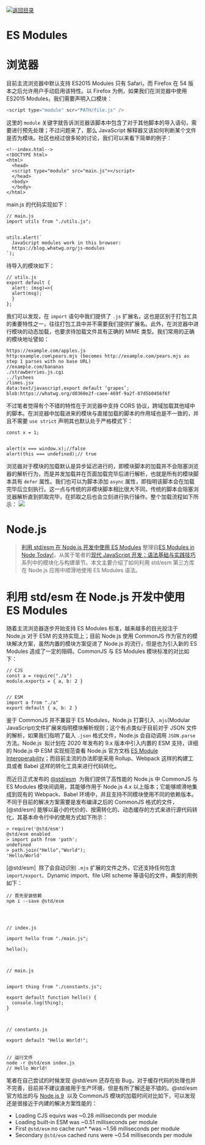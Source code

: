 [![返回目录](https://i.postimg.cc/KvQbty96/image.png)](https://url.wx-coder.cn/lrKga)

# ES Modules

# 浏览器

目前主流浏览器中默认支持 ES2015 Modules 只有 Safari，而 Firefox 在 54 版本之后允许用户手动启用该特性。以 Firefox 为例，如果我们在浏览器中使用 ES2015 Modules，我们需要声明入口模块：

```js
<script type="module" scr="PATH/file.js" />
```

这里的 `module` 关键字就告诉浏览器该脚本中包含了对于其他脚本的导入语句，需要进行预先处理；不过问题来了，那么 JavaScript 解释器又该如何判断某个文件是否为模块。社区也经过很多轮的讨论，我们可以来看下简单的例子：

```
<!--index.html-->
<!DOCTYPE html>
<html>
  <head>
  <script type="module" src="main.js"></script>
  </head>
  <body>
  </body>
</html>
```

main.js 的代码实现如下：

```
// main.js
import utils from "./utils.js";


utils.alert(`
  JavaScript modules work in this browser:
  https://blog.whatwg.org/js-modules
`);
```

待导入的模块如下：

```
// utils.js
export default {
  alert: (msg)=>{
  alert(msg);
  }
};
```

我们可以发现，在 `import` 语句中我们提供了 `.js` 扩展名，这也是区别于打包工具的重要特性之一，往往打包工具中并不需要我们提供扩展名。此外，在浏览器中进行模块的动态加载，也要求待加载文件具有正确的 MIME 类型。我们常用的正确的模块地址譬如：

```
https://example.com/apples.js
http:example.com\pears.mjs (becomes http://example.com/pears.mjs as step 1 parses with no base URL)
//example.com/bananas
./strawberries.js.cgi
../lychees
/limes.jsx
data:text/javascript,export default ‘grapes’;
blob:https://whatwg.org/d0360e2f-caee-469f-9a2f-87d5b0456f6f
```

不过笔者觉得有个不错的特性在于浏览器中支持 CORS 协议，跨域加载其他域中的脚本。在浏览器中加载进来的模块与直接加载的脚本的作用域也是不一致的，并且不需要 `use strict` 声明其也默认处于严格模式下：

```
const x = 1;


alert(x === window.x);//false
alert(this === undefined);// true
```

浏览器对于模块的加载默认是异步延迟进行的，即模块脚本的加载并不会阻塞浏览器的解析行为，而是并发加载并在页面加载完毕后进行解析，也就是所有的模块脚本具有 `defer` 属性。我们也可以为脚本添加 `async` 属性，即指明该脚本会在加载完毕后立刻执行。这一点与传统的非模块脚本相比很大不同，传统的脚本会阻塞浏览器解析直到抓取完毕，在抓取之后也会立刻进行执行操作。整个加载流程如下所示：
![](https://hospodarets.com/img/blog/1482858323861214000.png)

# Node.js

> [利用 std/esm 在 Node.js 开发中使用 ES Modules](https://zhuanlan.zhihu.com/p/28478464) 整理自[ES Modules in Node Today!](https://parg.co/bjg)，从属于笔者的[现代 JavaScript 开发：语法基础与实践技巧](https://parg.co/bWW)系列中的模块化与构建章节。本文主要介绍了如何利用 std/esm 第三方库在 Node.js 应用中顺滑地使用 ES Modules 语法。

# 利用 std/esm 在 Node.js 开发中使用 ES Modules

随着主流浏览器逐步开始支持 ES Modules 标准，越来越多的目光投注于 Node.js 对于 ESM 的支持实现上；目前 Node.js 使用 CommonJS 作为官方的模块解决方案，虽然内置的模块方案促进了 Node.js 的流行，但是也为引入新的 ES Modules 造成了一定的阻碍。CommonJS 与 ES Modules 模块标准的对比如下：

```
// CJS
const a = require("./a")
module.exports = { a, b: 2 }


// ESM
import a from "./a"
export default { a, b: 2 }
```

鉴于 CommonJS 并不兼容于 ES Modules，Node.js 打算引入 `.mjs`(Modular JavaScript)文件扩展来指明模块解析规则；这个有点类似于目前对于 JSON 文件的解析，如果我们指明了载入 `.json` 格式文件，Node.js 会自动调用 `JSON.parse` 方法。Node.js  拟计划在 2020 年发布的 9.x 版本中引入内置的 ESM 支持，详细的 Node.js 中 ESM 实现规范查看 Node.js 官方文档 [ES Module Interoperability](https://parg.co/bjW)；而目前主流的办法即是采用 Rollup、Webpack 这样的构建工具或者 Babel 这样的转化工具来进行代码转化。

而近日正式发布的 [@std/esm](https://www.npmjs.com/package/@std/esm)  为我们提供了高性能的 Node.js 中 CommonJS 与 ES Modules 模块间调用，其能够作用于 Node.js 4.x 以上版本；它能够顺滑地集成到现有的 Webpack、Babel 环境中，并且支持不同模块使用不同的依赖版本。不同于目前的解决方案需要是发布编译之后的 CommonJS 格式的文件，[@std/esm] 能够以最小的代价的、按需转化的、动态缓存的方式来进行源代码转化，其基本命令行中的使用方式如下所示：

```
> require('@std/esm')
@std/esm enabled
> import path from 'path';
undefined
> path.join("Hello","World");
'Hello/World'
```

[@std/esm]  除了会自动识别 `.mjs` 扩展的文件之外，它还支持任何包含 `import/export`、Dynamic import、file URI scheme 等语句的文件，典型的用例如下：

```
// 首先安装依赖
npm i --save @std/esm




// index.js

import hello from "./main.js";

hello();



// main.js


import thing from "./constants.js";

export default function hello() {
  console.log(thing);
}



// constants.js

export default "Hello World!";


// 运行文件
node -r @std/esm index.js
// Hello World!
```

笔者在自己尝试的时候发现 @std/esm 还存在些 Bug，对于缓存代码的处理也并不完善，目前并不建议直接用于生产环境，但是有所了解还是不错的。@std/esm 官方给出的与 [Node.js 9](https://github.com/nodejs/node/pull/14369)  以及 CommonJS 模块的加载时间对比如下，可以发现还是很接近于内建的解决方案性能的：

- Loading CJS equivs was ~0.28 milliseconds per module
- Loading built-in ESM was ~0.51 milliseconds per module
- First `@std/esm` no cache run\* \*was ~1.56 milliseconds per module
- Secondary `@std/esm` cached runs were ~0.54 milliseconds per module
